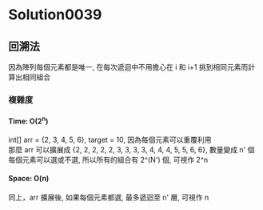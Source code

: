 # Solution0039

## 回溯法

因為陣列每個元素都是唯一, 在每次遞迴中不用擔心在 i 和 i+1 挑到相同元素而計算出相同組合

### 複雜度

#### Time: O(2<sup>n</sup>)
int[] arr = {2, 3, 4, 5, 6}, target = 10, 因為每個元素可以重覆利用  
那麼 arr 可以擴展成 {2, 2, 2, 2, 2, 3, 3, 3, 3, 4, 4, 4, 5, 5, 6, 6}, 數量變成 n' 個  
每個元素可以選或不選, 所以所有的組合有 2^(N') 個, 可視作 2^n

#### Space: O(n)
同上，arr 擴展後, 如果每個元素都選, 最多遞迴至 n' 層, 可視作 n